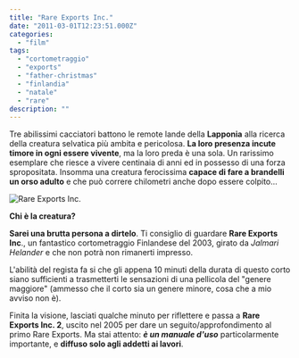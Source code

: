 ```yaml
---
title: "Rare Exports Inc."
date: "2011-03-01T12:23:51.000Z"
categories:
  - "film"
tags:
  - "cortometraggio"
  - "exports"
  - "father-christmas"
  - "finlandia"
  - "natale"
  - "rare"
description: ""
---
```


Tre abilissimi cacciatori battono le remote lande della **Lapponia** alla ricerca della creatura selvatica più ambita e pericolosa. **La loro presenza incute timore in ogni essere vivente**, ma la loro preda è una sola. Un rarissimo esemplare che riesce a vivere centinaia di anni ed in possesso di una forza spropositata. Insomma una creatura ferocissima **capace di fare a brandelli un orso adulto** e che può correre chilometri anche dopo essere colpito...

![](https://enricodeleo.s3.eu-south-1.amazonaws.com/uploads/2011/03/photo-Rare-Exports-Inc-2003-1-565x423.jpg "Rare Exports Inc.")

**Chi è la creatura?**

**Sarei una brutta persona a dirtelo**. Ti consiglio di guardare **Rare Exports Inc**., un fantastico cortometraggio Finlandese del 2003, girato da _Jalmari Helander_ e che non potrà non rimanerti impresso.

L'abilità del regista fa si che gli appena 10 minuti della durata di questo corto siano sufficienti a trasmetterti le sensazioni di una pellicola del "genere maggiore" (ammesso che il corto sia un genere minore, cosa che a mio avviso non è).

Finita la visione, lasciati qualche minuto per riflettere e passa a **Rare Exports Inc. 2**, uscito nel 2005 per dare un seguito/approfondimento al primo Rare Exports. Ma stai attento: **_è un manuale d'uso_** particolarmente importante, e **diffuso solo agli addetti ai lavori**.
